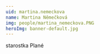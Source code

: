 ```yaml
---
uid: martina.nemeckova
name: Martina Němečková
img: people/martina_nemeckova.PNG
heroImg: banner-default.jpg
---
```


starostka Plané
